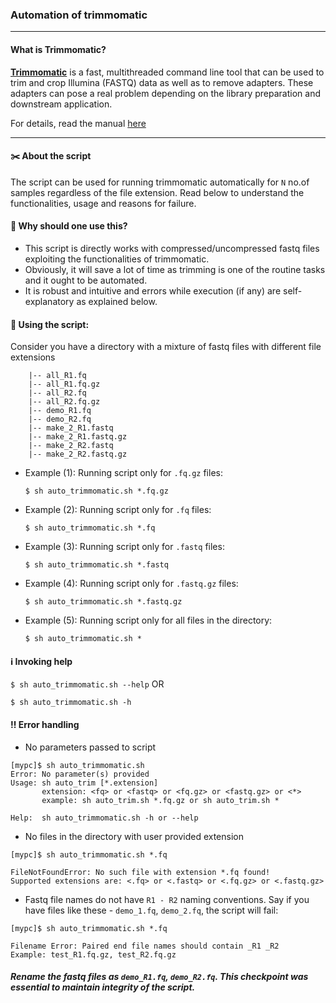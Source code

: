 ### Automation of trimmomatic

---

#### What is Trimmomatic?
[**Trimmomatic**](https://www.ncbi.nlm.nih.gov/pmc/articles/PMC4103590/) is a fast, multithreaded command line tool that can be used to trim and crop Illumina (FASTQ) data as well as to remove adapters. These adapters can pose a real problem depending on the library preparation and downstream application.

For details, read the manual [here](http://www.usadellab.org/cms/?page=trimmomatic)

----

#### :scissors: About the script

The script can be used for running trimmomatic automatically for `N` no.of samples regardless of the file extension. Read below to understand the functionalities, usage and reasons for failure.

#### :triangular_flag_on_post: Why should one use this?  

- This script is directly works with compressed/uncompressed fastq files exploiting the functionalities of trimmomatic.
- Obviously, it will save a lot of time as trimming is one of the routine tasks and it ought to be automated.
- It is robust and intuitive and errors while execution (if any) are self-explanatory as explained below.

#### :wrench: Using the script: 

Consider you have a directory with a mixture of fastq files with different file extensions

```
    |-- all_R1.fq
    |-- all_R1.fq.gz
    |-- all_R2.fq
    |-- all_R2.fq.gz
    |-- demo_R1.fq
    |-- demo_R2.fq
    |-- make_2_R1.fastq
    |-- make_2_R1.fastq.gz
    |-- make_2_R2.fastq
    |-- make_2_R2.fastq.gz
```

- Example (1):  Running script only for `.fq.gz` files:

  `$ sh auto_trimmomatic.sh *.fq.gz`

- Example (2):  Running script only for `.fq` files:

  `$ sh auto_trimmomatic.sh *.fq`

- Example (3):  Running script only for `.fastq` files:

  `$ sh auto_trimmomatic.sh *.fastq`

- Example (4):  Running script only for `.fastq.gz` files:

  `$ sh auto_trimmomatic.sh *.fastq.gz`

- Example (5):  Running script only for all files in the directory:

  `$ sh auto_trimmomatic.sh *`

#### :information_source: Invoking help

`$ sh auto_trimmomatic.sh --help` OR

`$ sh auto_trimmomatic.sh -h`

#### :bangbang: Error handling

- No parameters passed to script
```
[mypc]$ sh auto_trimmomatic.sh 
Error: No parameter(s) provided
Usage: sh auto_trim [*.extension]
       extension: <fq> or <fastq> or <fq.gz> or <fastq.gz> or <*>
       example: sh auto_trim.sh *.fq.gz or sh auto_trim.sh *
 
Help:  sh auto_trimmomatic.sh -h or --help
```

- No files in the directory with user provided extension
```
[mypc]$ sh auto_trimmomatic.sh *.fq

FileNotFoundError: No such file with extension *.fq found!
Supported extensions are: <.fq> or <.fastq> or <.fq.gz> or <.fastq.gz>
```

- Fastq file names do not have `R1 - R2` naming conventions.
 Say if you have files like these - `demo_1.fq`, `demo_2.fq`, the script will fail:
```
[mypc]$ sh auto_trimmomatic.sh *.fq

Filename Error: Paired end file names should contain _R1 _R2
Example: test_R1.fq.gz, test_R2.fq.gz
```

#####  _Rename the fastq files as `demo_R1.fq`, `demo_R2.fq`. This checkpoint was essential to maintain integrity of the script._
